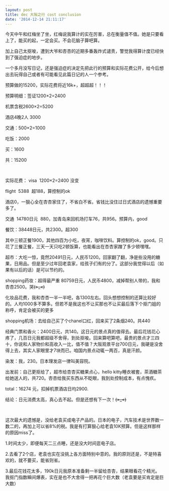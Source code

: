 ```yaml
---
layout: post
title: dec 大阪之行 cost conclusion
date: '2014-12-14 21:11:17'
---
```



今天中午和红梅坐了坐，红梅说我算计的实在厉害，总在衡量值不值。她是只要看上了，能买的起，一定会买。不会花脑子算吧算。

加上自己太抠唆，遭到大爷和杏杏的近期多番轰炸式谴责，警觉我得算计度已经快到了强迫症的地步。

一个多月没写日记，还是强迫症的决定先把此行的预算和实际花费公开，给今后想出去玩得自己或者有可能看见此篇日记的人一个参考。

预算做的15200，实际花费将近16k+，超超超！！！

预算明细：签证1200×2=2400

机票含税2600×2=5200

酒店4晚2人 3000

交通：500×2=1000

吃饭：2000

买：1600

共：15200

 

实际花费： visa  1200×2=2400 没变

flight  5388  超188，算控制的ok

酒店0，一狠心全在杏杏家住了，不省白不省。省钱比没住过日式酒店的遗憾重要多了。

交通  14780日元  880，加青岛来回机场打车76，共956。预算内，good

餐饮：38448日元，共2300。超300

其中三顿正餐1900，其他四百为小吃，夜宵，咖啡饮料。算控制的ok，good。只花了三餐正餐，三天一天只吃2顿饭算，也能看出在杏杏家蹭了多少顿嘿嘿。

超市：大吃一惊，竟然20491日元，人民币1200。回家翻了翻，净是些没用的糖果，日用品。但是至少过年回老袁家，给孩子们有的分了。这部分我觉得以后（如果有以后的话）是可以节约的。

shopping药妆：超得最严重 80759日元，人民币4800，减掉帮别人带的，我和杏杏2500。哭~~~~(>_<)~~~~

化妆品花费，我和杏杏一半一半吧，各1300左右。回头想想控制的还算比较好的。人均1000多不算多。但若不是我这也不让买那也不让买最后落下个抠门姐的称呼，肯定会被买的更多

shopping机场：去给自己买了个chanel口红，回来买了2条烟240。共440

经典门票和香火：2400日元，共140。这日元的景点真的值得去。最后花钱花心疼了，几百日元我都超级不舍得，到处抠唆。回来算吧算吧，最贵的景点才三四十，你说和人家物价和高收入一比，值不值？大阪观景平台700日元，我硬是没舍得上去，其实人家眼里才7块而已。咱国内景点动辄一两百，真是汗颜。

染发：我，230。日本理发店一律叫美容院。

出发前：自己更抠给了，超市给杏杏买糖果点心，hello kitty睡衣被套，茶酒糖茶给她送人的，共720。杏杏给我买东西从不眨眼，我到处控制成本，有点愧疚。

total：16274 元，扣掉机票酒店日均2900.

结论：日元消费太高，真心去不起。但是还想有下一次！~~~~(>_<)~~~~

 

这次最大的遗憾是，没给老袁买成电子产品的。日本的电子，汽车技术是世界数一数二的，再加上可以省8%的税。我是有打算狠心给老袁10K预算。但是这样那样的原因miss了。

1.时间太少，即便每天二三点睡，还是没大时间逛电子店。

2.去看了2个店，老袁也实在没挑上各方面特别中意的。我的原则还是，不是特喜欢的，就不要买，能省则省。

3.最后花钱花太多，190k日元我原本准备剩一半留给杏杏，结果眼看花个精光。我抠门指数瞬间爆表，实在是也不大舍得一把再花个巨大数（老袁要是买肯定是巨大数）

 


